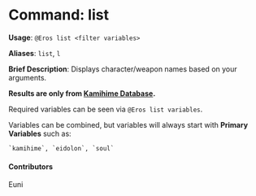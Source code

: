 # Command: list


**Usage**: `@Eros list <filter variables>`

**Aliases**: `list`, `l`

**Brief Description**: Displays character/weapon names based on your arguments.



__Results are only from [**Kamihime Database**](https://kamihimedb.thegzm.space/).__

Required variables can be seen via `@Eros list variables`.

Variables can be combined, but variables will always start with __Primary Variables__ such as:

	`kamihime`, `eidolon`, `soul`


 


 

#### Contributors


Euni
